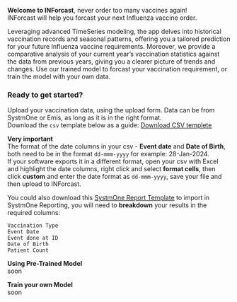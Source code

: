 **Welcome to INForcast**, never order too many vaccines again!  
INForcast will help you forcast your next Influenza vaccine order.

Leveraging advanced TimeSeries modeling, the app delves into historical vaccination records and seasonal patterns, offering you a tailored prediction for your future Influenza vaccine requirements. Moreover, we provide a comparative analysis of your current year’s vaccination statistics against the data from previous years, giving you a clearer picture of trends and changes. Use our trained model to forcast your vaccination requirement, or train the model with your own data.

### Ready to get started?
Upload your vaccination data, using the upload form. Data can be from SystmOne or Emis, as long as it is in the right format.  
Download the `csv` template below as a guide: [Download CSV templete](https://github.com/janduplessis883/project-inforcast/blob/master/inforcast/sampledata/csv_template.csv)

**Very important**  
The format of the date columns in your csv - **Event date** and **Date of Birth**, both need to be in the format `dd-mmm-yyyy` for example: 28-Jan-2024.     
If your software exports it in a different format, open your csv with Excel and highlight the date columns, right click and select **format cells**, then click **custom** and enter the date format as `dd-mmm-yyyy`, save your file and then upload to INForcast. 

You could also download this [SystmOne Report Template](https://github.com/janduplessis883/project-inforcast/blob/master/images/INForcast-SystmOne-Search.rpt) to import in SystmOne Reporting, you will need to **breakdown** your results in the required columns:   
```
Vaccination Type
Event Date
Event done at ID
Date of Birth
Patient Count
```

**Using Pre-Trained Model**  
soon

**Train your own Model**  
soon


